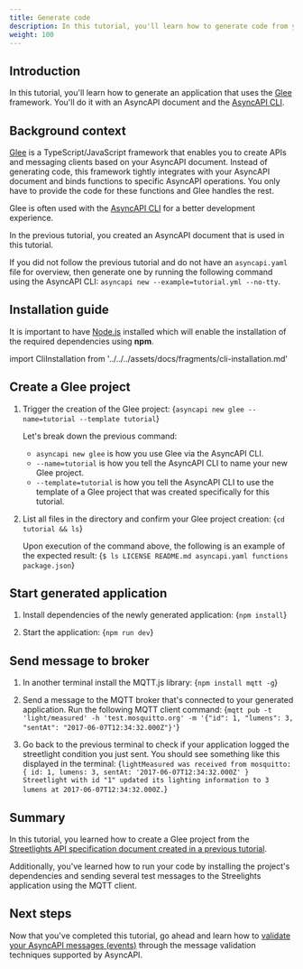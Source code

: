```yaml
---
title: Generate code 
description: In this tutorial, you'll learn how to generate code from your AsyncAPI document.
weight: 100
---
```


## Introduction

In this tutorial, you'll learn how to generate an application that uses the <a href="https://github.com/asyncapi/glee" target="_blank">Glee</a> framework. You'll do it with an AsyncAPI document and the [AsyncAPI CLI](/tools/cli).

## Background context
<a href="https://github.com/asyncapi/glee" target="_blank">Glee</a> is a TypeScript/JavaScript framework that enables you to create APIs and messaging clients based on your AsyncAPI document. Instead of generating code, this framework tightly integrates with your AsyncAPI document and binds functions to specific AsyncAPI operations. You only have to provide the code for these functions and Glee handles the rest.

Glee is often used with the [AsyncAPI CLI](/tools/cli) for a better development experience.

In the previous tutorial, you created an AsyncAPI document that is used in this tutorial.

<Remember>

If you did not follow the previous tutorial and do not have an `asyncapi.yaml` file for overview, then generate one by running the following command using the AsyncAPI CLI: 
`asyncapi new --example=tutorial.yml --no-tty`.

</Remember>

## Installation guide
<Remember>

It is important to have <a href="https://nodejs.org/en/download/" target="_blank">Node.js</a> installed which will enable the installation of the required dependencies using <b>npm</b>.

</Remember>

import CliInstallation from '../../../assets/docs/fragments/cli-installation.md' 

<CliInstallation/>

## Create a Glee project

1. Trigger the creation of the Glee project:
    <CodeBlock language="bash">
    {`asyncapi new glee --name=tutorial --template tutorial`}
    </CodeBlock>

    Let's break down the previous command:
    - `asyncapi new glee` is how you use Glee via the AsyncAPI CLI. 
    - `--name=tutorial` is how you tell the AsyncAPI CLI to name your new Glee project. 
    - `--template=tutorial` is how you tell the AsyncAPI CLI to use the template of a Glee project that was created specifically for this tutorial. 

2. List all files in the directory and confirm your Glee project creation:
    <CodeBlock language="bash">
    {`cd tutorial && ls`}
    </CodeBlock>

    Upon execution of the command above, the following is an example of the expected result:
    <CodeBlock language="bash">
    {`$ ls
    LICENSE
    README.md
    asyncapi.yaml
    functions
    package.json`}
    </CodeBlock>

## Start generated application
1. Install dependencies of the newly generated application:
    <CodeBlock language="bash">
    {`npm install`}
    </CodeBlock>

2. Start the application:
    <CodeBlock language="bash">
    {`npm run dev`}
    </CodeBlock>

## Send message to broker
1. In another terminal install the MQTT.js library:
    <CodeBlock language="bash">
    {`npm install mqtt -g`}
    </CodeBlock>

2. Send a message to the MQTT broker that's connected to your generated application. Run the following MQTT client command:
    <CodeBlock language="bash">
    {`mqtt pub -t 'light/measured' -h 'test.mosquitto.org' -m '{"id": 1, "lumens": 3, "sentAt": "2017-06-07T12:34:32.000Z"}'`}
    </CodeBlock>

3. Go back to the previous terminal to check if your application logged the streetlight condition you just sent. You should see something like this displayed in the terminal:
    <CodeBlock language="bash">
    {`lightMeasured was received from mosquitto:
    { id: 1, lumens: 3, sentAt: '2017-06-07T12:34:32.000Z' }
    Streetlight with id "1" updated its lighting information to 3 lumens at 2017-06-07T12:34:32.000Z.`}
    </CodeBlock>
## Summary
In this tutorial, you learned how to create a Glee project from the [Streetlights API specification document created in a previous tutorial](https://asyncapi.com/docs/tutorials/create-asyncapi-document). 

Additionally, you've learned how to run your code by installing the project's dependencies and sending several test messages to the Streelights application using the MQTT client.

## Next steps
Now that you've completed this tutorial, go ahead and learn how to [validate your AsyncAPI messages (events)](https://asyncapi.com/docs/tutorials/message-validation) through the message validation techniques supported by AsyncAPI.
